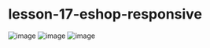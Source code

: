 # lesson-17-eshop-responsive
![image](https://github.com/user-attachments/assets/89254740-b3fe-44b4-940c-1a8bbb5fc74c)
![image](https://github.com/user-attachments/assets/86ab614d-debd-4ef7-9aeb-c20693bd2cad)
![image](https://github.com/user-attachments/assets/838e1900-a6b9-4332-ae93-f40e3325d2f8)


